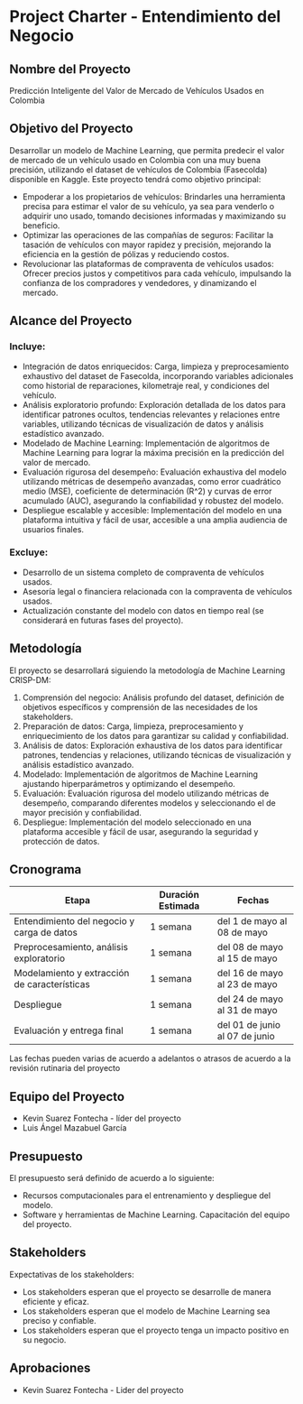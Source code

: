 # Project Charter - Entendimiento del Negocio

## Nombre del Proyecto

Predicción Inteligente del Valor de Mercado de Vehículos Usados en Colombia

## Objetivo del Proyecto

Desarrollar un modelo de Machine Learning, que permita predecir el valor de mercado de un vehículo usado en Colombia con una muy buena precisión, utilizando el dataset de vehículos de Colombia (Fasecolda) disponible en Kaggle. Este proyecto tendrá como objetivo principal:

* Empoderar a los propietarios de vehículos: Brindarles una herramienta precisa para estimar el valor de su vehículo, ya sea para venderlo o adquirir uno usado, tomando decisiones informadas y maximizando su beneficio.
* Optimizar las operaciones de las compañías de seguros: Facilitar la tasación de vehículos con mayor rapidez y precisión, mejorando la eficiencia en la gestión de pólizas y reduciendo costos.
* Revolucionar las plataformas de compraventa de vehículos usados: Ofrecer precios justos y competitivos para cada vehículo, impulsando la confianza de los compradores y vendedores, y dinamizando el mercado.

## Alcance del Proyecto

### Incluye:

* Integración de datos enriquecidos: Carga, limpieza y preprocesamiento exhaustivo del dataset de Fasecolda, incorporando variables adicionales como historial de reparaciones, kilometraje real, y condiciones del vehículo.
* Análisis exploratorio profundo: Exploración detallada de los datos para identificar patrones ocultos, tendencias relevantes y relaciones entre variables, utilizando técnicas de visualización de datos y análisis estadístico avanzado.
* Modelado de Machine Learning: Implementación de algoritmos de Machine Learning para lograr la máxima precisión en la predicción del valor de mercado.
* Evaluación rigurosa del desempeño: Evaluación exhaustiva del modelo utilizando métricas de desempeño avanzadas, como error cuadrático medio (MSE), coeficiente de determinación (R^2) y curvas de error acumulado (AUC), asegurando la confiabilidad y robustez del modelo.
* Despliegue escalable y accesible: Implementación del modelo en una plataforma intuitiva y fácil de usar, accesible a una amplia audiencia de usuarios finales.

### Excluye:

* Desarrollo de un sistema completo de compraventa de vehículos usados.
* Asesoría legal o financiera relacionada con la compraventa de vehículos usados.
* Actualización constante del modelo con datos en tiempo real (se considerará en futuras fases del proyecto).

## Metodología

El proyecto se desarrollará siguiendo la metodología de Machine Learning CRISP-DM:

1. Comprensión del negocio: Análisis profundo del dataset, definición de objetivos específicos y comprensión de las necesidades de los stakeholders.
2. Preparación de datos: Carga, limpieza, preprocesamiento y enriquecimiento de los datos para garantizar su calidad y confiabilidad.
3. Análisis de datos: Exploración exhaustiva de los datos para identificar patrones, tendencias y relaciones, utilizando técnicas de visualización y análisis estadístico avanzado.
4. Modelado: Implementación de algoritmos de Machine Learning ajustando hiperparámetros y optimizando el desempeño.
5. Evaluación: Evaluación rigurosa del modelo utilizando métricas de desempeño, comparando diferentes modelos y seleccionando el de mayor precisión y confiabilidad.
6. Despliegue: Implementación del modelo seleccionado en una plataforma accesible y fácil de usar, asegurando la seguridad y protección de datos.


## Cronograma

| Etapa | Duración Estimada | Fechas |
|------|---------|-------|
| Entendimiento del negocio y carga de datos | 1 semana | del 1 de mayo al 08 de mayo |
| Preprocesamiento, análisis exploratorio | 1 semana | del 08 de mayo al 15 de mayo |
| Modelamiento y extracción de características | 1 semana | del 16 de mayo al 23 de mayo |
| Despliegue | 1 semana | del 24 de mayo al 31 de mayo |
| Evaluación y entrega final | 1 semana | del 01 de junio al 07 de junio |

Las fechas pueden varias de acuerdo a adelantos o atrasos de acuerdo a la revisión rutinaria del proyecto

## Equipo del Proyecto

- Kevin Suarez Fontecha - líder del proyecto
- Luis Ángel Mazabuel García

## Presupuesto

El presupuesto será definido de acuerdo a lo siguiente:

* Recursos computacionales para el entrenamiento y despliegue del modelo.
* Software y herramientas de Machine Learning.
Capacitación del equipo del proyecto.

## Stakeholders

Expectativas de los stakeholders:

* Los stakeholders esperan que el proyecto se desarrolle de manera eficiente y eficaz.
* Los stakeholders esperan que el modelo de Machine Learning sea preciso y confiable.
* Los stakeholders esperan que el proyecto tenga un impacto positivo en su negocio.

## Aprobaciones

- Kevin Suarez Fontecha - Lider del proyecto
